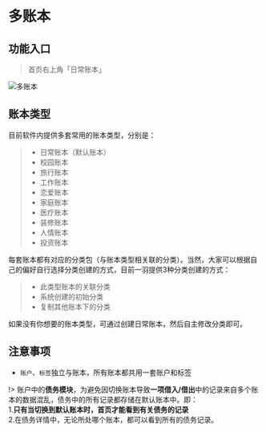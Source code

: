 # 多账本

## 功能入口

> 首页右上角「日常账本」

![多账本](https://s1.ax1x.com/2023/02/01/pSDC5bq.jpg)

## 账本类型

目前软件内提供多套常用的账本类型，分别是：

> - 日常账本（默认账本）
> - 校园账本
> - 旅行账本
> - 工作账本
> - 恋爱账本
> - 家庭账本
> - 医疗账本
> - 装修账本
> - 人情账本
> - 投资账本

每套账本都有对应的分类包（与账本类型相关联的分类）。当然，大家可以根据自己的偏好自行选择分类创建的方式，目前一羽提供3种分类创建的方式：

> - 此类型账本的关联分类
> - 系统创建的初始分类
> - 复制其他账本下的分类

如果没有你想要的账本类型，可通过创建日常账本，然后自主修改分类即可。

## **注意事项**

- `账户`、`标签`独立与账本，所有账本都共用一套账户和标签

!> 账户中的**债务模块**，为避免因切换账本导致**一项借入/借出**中的记录来自多个账本的数据混乱，债务中的所有记录都存储在默认账本中。即：<br>1.**只有当切换到默认账本时，首页才能看到有关债务的记录** <br>2.在债务详情中，无论所处哪个账本，都可以看到所有的债务记录。


